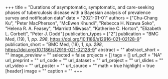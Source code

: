 +++
title = "Durations of asymptomatic, symptomatic, and care-seeking phases of tuberculosis disease with a Bayesian analysis of prevalence survey and notification data"
date = "2021-01-01"
authors = ["Chu-Chang Ku", "Peter MacPherson", "McEwen Khundi", "Rebecca H. Nzawa Soko", "Helena R. A. Feasey", "Marriott Nliwasa", "Katherine C. Horton", "Elizabeth L. Corbett", "Peter J. Dodd"]
publication_types = ["2"]
publication = "BMC Med, (19), 1, _pp. 298_, https://doi.org/10.1186/s12916-021-02128-9"
publication_short = "BMC Med, (19), 1, _pp. 298_, https://doi.org/10.1186/s12916-021-02128-9"
abstract = ""
abstract_short = ""
image_preview = ""
selected = false
projects = []
tags = []
url_pdf = "NA"
url_preprint = ""
url_code = ""
url_dataset = ""
url_project = ""
url_slides = ""
url_video = ""
url_poster = ""
url_source = ""
math = true
highlight = true
[header]
image = ""
caption = ""
+++
